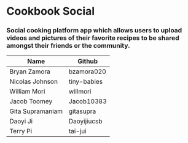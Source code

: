 <h1> Cookbook Social </h1>

<h3> Social cooking platform app which allows users to upload videos and pictures of their favorite recipes to be shared amongst their friends or the community. </h3>

| Name | Github |
|------|--------|
| Bryan Zamora| bzamora020 |
| Nicolas Johnson | tiny-babies |
| William Mori | willmori |
| Jacob Toomey | Jacob10383 |
| Gita Supramaniam | gitasupra |
| Daoyi Ji | Daoyijiucsb |
| Terry Pi | tai-jui |
